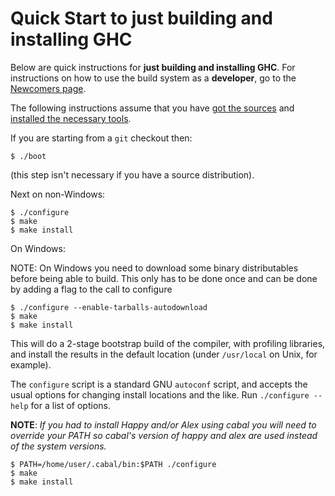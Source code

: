 # Quick Start to just building and installing GHC



Below are quick instructions for **just building and installing GHC**. For instructions on how to use the build system as a **developer**, go to the [Newcomers page](newcomers).



The following instructions assume that you have [got the sources](building/getting-the-sources) and [installed the necessary tools](building/preparation).



If you are starting from a `git` checkout then:


```wiki
$ ./boot
```


(this step isn't necessary if you have a source distribution).



Next on non-Windows:


```wiki
$ ./configure
$ make
$ make install
```


On Windows:



NOTE: On Windows you need to download some binary distributables before being able to build.
This only has to be done once and can be done by adding a flag to the call to configure


```wiki
$ ./configure --enable-tarballs-autodownload
$ make
$ make install
```


This will do a 2-stage bootstrap build of the compiler, with profiling libraries, and install the results in the default location (under `/usr/local` on Unix, for example).



The `configure` script is a standard GNU `autoconf` script, and accepts the usual options for changing install locations and the like.  Run `./configure --help` for a list of options.



**NOTE**: *If you had to install Happy and/or Alex using cabal you will need to override your PATH so cabal's version of happy and alex are used instead of the system versions.*


```wiki
$ PATH=/home/user/.cabal/bin:$PATH ./configure
$ make
$ make install
```